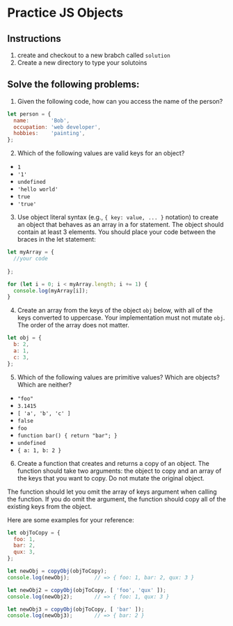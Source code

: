 # Practice JS Objects

## Instructions
1. create and checkout to a new brabch called `solution`
2. Create a new directory to type your solutoins

## Solve the following problems: 

1. Given the following code, how can you access the name of the person?

```js
let person = {
  name:       'Bob',
  occupation: 'web developer',
  hobbies:    'painting',
};
```

2. Which of the following values are valid keys for an object?
* `1`
* `'1'`
* `undefined`
* `'hello world'`
* `true`
* `'true'`

3. Use object literal syntax (e.g., `{ key: value, ... }` notation) to create an object that behaves as an array in a for statement. The object should contain at least 3 elements. You should place your code between the braces in the let statement:

```js
let myArray = {
  //your code
  
};

for (let i = 0; i < myArray.length; i += 1) {
  console.log(myArray[i]);
}

```
4. Create an array from the keys of the object `obj` below, with all of the keys converted to uppercase. Your implementation must not mutate `obj`. The order of the array does not matter.

```js
let obj = {
  b: 2,
  a: 1,
  c: 3,
};


```

5. Which of the following values are primitive values? Which are objects? Which are neither?

- `"foo"`
- `3.1415`
- `[ 'a', 'b', 'c' ]`
- `false`
- `foo`
- `function bar() { return "bar"; }`
- `undefined`
- `{ a: 1, b: 2 }`

6. Create a function that creates and returns a copy of an object. The function should take two arguments: the object to copy and an array of the keys that you want to copy. Do not mutate the original object.

The function should let you omit the array of keys argument when calling the function. If you do omit the argument, the function should copy all of the existing keys from the object.

Here are some examples for your reference:

```js
let objToCopy = {
  foo: 1,
  bar: 2,
  qux: 3,
};

let newObj = copyObj(objToCopy);
console.log(newObj);        // => { foo: 1, bar: 2, qux: 3 }

let newObj2 = copyObj(objToCopy, [ 'foo', 'qux' ]);
console.log(newObj2);       // => { foo: 1, qux: 3 }

let newObj3 = copyObj(objToCopy, [ 'bar' ]);
console.log(newObj3);       // => { bar: 2 }
```
